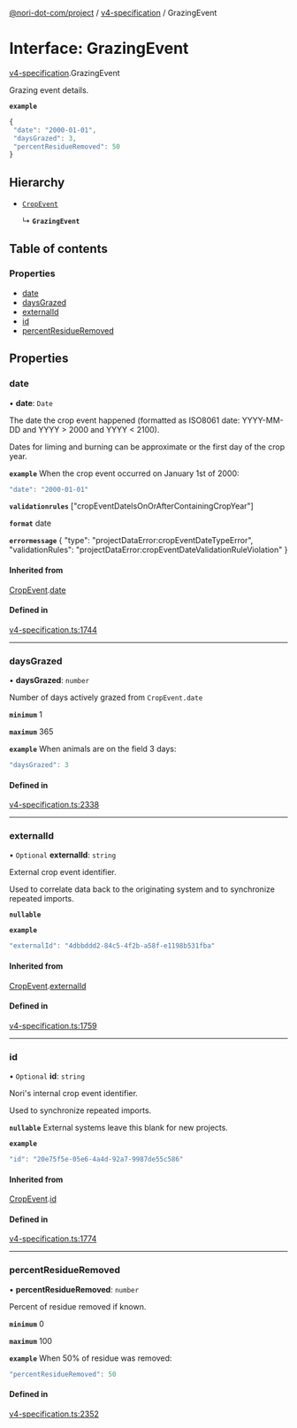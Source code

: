 [@nori-dot-com/project](../README.md) / [v4-specification](../modules/v4_specification.md) / GrazingEvent

# Interface: GrazingEvent

[v4-specification](../modules/v4_specification.md).GrazingEvent

Grazing event details.

**`example`**

```js
{
 "date": "2000-01-01",
 "daysGrazed": 3,
 "percentResidueRemoved": 50
}
```

## Hierarchy

- [`CropEvent`](v4_specification.CropEvent.md)

  ↳ **`GrazingEvent`**

## Table of contents

### Properties

- [date](v4_specification.GrazingEvent.md#date)
- [daysGrazed](v4_specification.GrazingEvent.md#daysgrazed)
- [externalId](v4_specification.GrazingEvent.md#externalid)
- [id](v4_specification.GrazingEvent.md#id)
- [percentResidueRemoved](v4_specification.GrazingEvent.md#percentresidueremoved)

## Properties

### date

• **date**: `Date`

The date the crop event happened (formatted as ISO8061 date: YYYY-MM-DD and YYYY > 2000 and YYYY < 2100).

Dates for liming and burning can be approximate or the first day of the crop year.

**`example`** When the crop event occurred on January 1st of 2000:

```js
"date": "2000-01-01"
```

**`validationrules`** ["cropEventDateIsOnOrAfterContainingCropYear"]

**`format`** date

**`errormessage`**
{
"type": "projectDataError:cropEventDateTypeError",
"validationRules": "projectDataError:cropEventDateValidationRuleViolation"
}

#### Inherited from

[CropEvent](v4_specification.CropEvent.md).[date](v4_specification.CropEvent.md#date)

#### Defined in

[v4-specification.ts:1744](https://github.com/nori-dot-eco/nori-dot-com/blob/841b22c/packages/project/src/v4-specification.ts#L1744)

___

### daysGrazed

• **daysGrazed**: `number`

Number of days actively grazed from `CropEvent.date`

**`minimum`** 1

**`maximum`** 365

**`example`** When animals are on the field 3 days:

```js
"daysGrazed": 3
```

#### Defined in

[v4-specification.ts:2338](https://github.com/nori-dot-eco/nori-dot-com/blob/841b22c/packages/project/src/v4-specification.ts#L2338)

___

### externalId

• `Optional` **externalId**: `string`

External crop event identifier.

Used to correlate data back to the originating system and to synchronize repeated imports.

**`nullable`**

**`example`**

```js
"externalId": "4dbbddd2-84c5-4f2b-a58f-e1198b531fba"
```

#### Inherited from

[CropEvent](v4_specification.CropEvent.md).[externalId](v4_specification.CropEvent.md#externalid)

#### Defined in

[v4-specification.ts:1759](https://github.com/nori-dot-eco/nori-dot-com/blob/841b22c/packages/project/src/v4-specification.ts#L1759)

___

### id

• `Optional` **id**: `string`

Nori's internal crop event identifier.

Used to synchronize repeated imports.

**`nullable`** External systems leave this blank for new projects.

**`example`**

```js
"id": "20e75f5e-05e6-4a4d-92a7-9987de55c586"
```

#### Inherited from

[CropEvent](v4_specification.CropEvent.md).[id](v4_specification.CropEvent.md#id)

#### Defined in

[v4-specification.ts:1774](https://github.com/nori-dot-eco/nori-dot-com/blob/841b22c/packages/project/src/v4-specification.ts#L1774)

___

### percentResidueRemoved

• **percentResidueRemoved**: `number`

Percent of residue removed if known.

**`minimum`** 0

**`maximum`** 100

**`example`** When 50% of residue was removed:

```js
"percentResidueRemoved": 50
```

#### Defined in

[v4-specification.ts:2352](https://github.com/nori-dot-eco/nori-dot-com/blob/841b22c/packages/project/src/v4-specification.ts#L2352)
